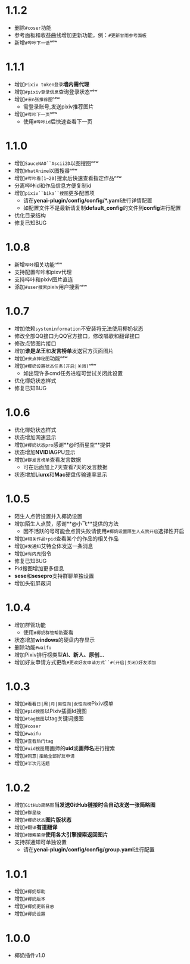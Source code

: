 # 1.1.2 

* 删除`#coser`功能
* 参考面板和收益曲线增加更新功能，例：`#更新甘雨参考面板`
* 新增`#哔咔下一话`ⁿᵉʷ
  
# 1.1.1

* 增加`Pixiv token登录`**墙内需代理**
* 增加`#pixiv登录信息`查询登录状态ⁿᵉʷ
* 增加`#来n张推荐图`ⁿᵉʷ
  * 需登录账号,发送pixiv推荐图片
* 增加`#哔咔下一页`ⁿᵉʷ
  * 使用`#哔咔id`后快速查看下一页

# 1.1.0

* 增加`SauceNAO``Ascii2D`以图搜图ⁿᵉʷ
* 增加`WhatAnime`以图搜番ⁿᵉʷ
* 增加`#哔咔看[1~20]`搜索后快速查看指定作品ⁿᵉʷ
* 分离哔咔id和作品信息方便复制id
* 增加`pixiv``bika``搜图`更多配置项
  * 请在**yenai-plugin/config/config/*.yaml**进行详情配置
  * 如配置文件不是最新请复制**default_config**的文件到**config**进行配置
* 优化目录结构
* 修复已知BUG

# 1.0.8

* 新增`哔咔`相关功能ⁿᵉʷ
* 支持配置哔咔和pixv代理
* 支持哔咔和pixiv图片直连
* 添加`#user搜索`pixiv用户搜索ⁿᵉʷ

# 1.0.7

* 增加依赖`systeminformation`不安装将无法使用椰奶状态
* 修改全部QQ接口为QQ官方接口，修改唱歌和翻译接口
* 修改点赞图片接口
* 增加**谁是龙王**和**发言榜单**发送官方页面图片
* 增加`#来点神秘图`功能ⁿᵉʷ
* 增加`#椰奶设置状态任务(开启|关闭)`ⁿᵉʷ
  * 如出现许多cmd任务进程可尝试关闭此设置
* 优化椰奶状态样式
* 修复已知BUG



# 1.0.6

* 优化椰奶状态样式
* 状态增加网速显示
* 增加`#椰奶状态pro`感谢**@时雨星空**提供
* 状态增加**NVIDIA**GPU显示
* 增加`#群发言榜单`查看发言数据
  * 可在后面加上7天查看7天的发言数据
* 状态增加**Liunx**和**Mac**硬盘传输速率显示


# 1.0.5

* 陌生人点赞设置并入椰奶设置
* 增加陌生人点赞，感谢**@小飞**提供的方法
  * 因不活跃的号可能会点赞失败请使用`#椰奶设置陌生人点赞开启`选择性开启 
* 增加`#相关作品+pid`查看某个的作品的相关作品 
* 增加`#发通知`艾特全体发送一条消息
* 增加`#有内鬼`指令
* 修复已知BUG
* Pid搜图增加更多信息
* **sese**和**sesepro**支持群聊单独设置
* 增加头衔屏蔽词


# 1.0.4

* 增加群管功能
  * 使用`#椰奶群管帮助`查看
* 状态增加**windows**的硬盘内存显示
* 删除功能`#waifu`
* 增加Pixiv排行榜类型**AI、新人、原创...**
* 增加好友申请方式更改`#更改好友申请方式``#(开启|关闭)好友添加`

# 1.0.3

* 增加`#看看日|周|月|男性向|女性向榜`Pixiv榜单
* 增加`#pid搜图`以Pixiv插画Id搜图
* 增加`#tag搜图`以tag关键词搜图
* 增加`#coser`
* 增加`#waifu`
* 增加`#查看热门tag`
* 增加`#uid搜图`用画师的**uid**或**画师名**进行搜索
* 增加`#同意|拒绝全部好友申请`
* 增加`#半次元话题`

# 1.0.2

* 增加`GitHub简略图`**当发送GitHub链接时会自动发送一张简略图**
* 增加`#群星级`
* 增加`#椰奶状态`**图片版状态**
* 增加`#翻译`**有道翻译**
* 增加`#搜索菜单`**使用各大引擎搜索返回图片**
* 支持群通知可单独设置
  * 请在**yenai-plugin/config/config/group.yaml**进行配置

# 1.0.1

* 增加`#椰奶帮助`
* 增加`#椰奶版本`
* 增加`#椰奶更新日志`
* 增加`#椰奶设置`
  
# 1.0.0
* 椰奶插件v1.0
